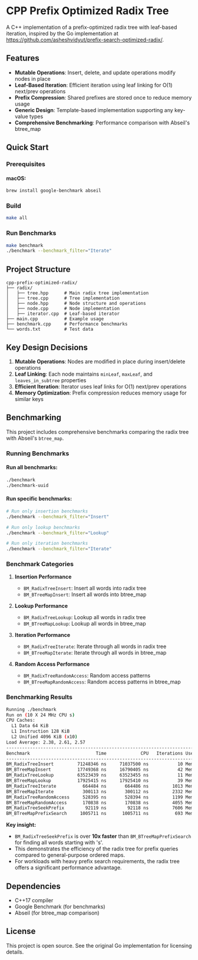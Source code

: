 # CPP Prefix Optimized Radix Tree

A C++ implementation of a prefix-optimized radix tree with leaf-based iteration, inspired by the Go implementation at https://github.com/asheshvidyut/prefix-search-optimized-radix/.

## Features

- **Mutable Operations**: Insert, delete, and update operations modify nodes in place
- **Leaf-Based Iteration**: Efficient iteration using leaf linking for O(1) next/prev operations
- **Prefix Compression**: Shared prefixes are stored once to reduce memory usage
- **Generic Design**: Template-based implementation supporting any key-value types
- **Comprehensive Benchmarking**: Performance comparison with Abseil's btree_map

## Quick Start

### Prerequisites

#### macOS:
```bash
brew install google-benchmark abseil
```

### Build
```bash
make all
```

### Run Benchmarks
```bash
make benchmark
./benchmark --benchmark_filter="Iterate"
```

## Project Structure

```
cpp-prefix-optimized-radix/
├── radix/
│   ├── tree.hpp      # Main radix tree implementation
│   ├── tree.cpp      # Tree implementation
│   ├── node.hpp      # Node structure and operations
│   ├── node.cpp      # Node implementation
│   ├── iterator.cpp  # Leaf-based iterator
├── main.cpp          # Example usage
├── benchmark.cpp     # Performance benchmarks
└── words.txt         # Test data
```

## Key Design Decisions

1. **Mutable Operations**: Nodes are modified in place during insert/delete operations
2. **Leaf Linking**: Each node maintains `minLeaf`, `maxLeaf`, and `leaves_in_subtree` properties
3. **Efficient Iteration**: Iterator uses leaf links for O(1) next/prev operations
4. **Memory Optimization**: Prefix compression reduces memory usage for similar keys

## Benchmarking

This project includes comprehensive benchmarks comparing the radix tree with Abseil's `btree_map`.

### Running Benchmarks

#### Run all benchmarks:
```bash
./benchmark
./benchmark-uuid
```

#### Run specific benchmarks:
```bash
# Run only insertion benchmarks
./benchmark --benchmark_filter="Insert"

# Run only lookup benchmarks
./benchmark --benchmark_filter="Lookup"

# Run only iteration benchmarks
./benchmark --benchmark_filter="Iterate"
```

### Benchmark Categories

1. **Insertion Performance**
   - `BM_RadixTreeInsert`: Insert all words into radix tree
   - `BM_BTreeMapInsert`: Insert all words into btree_map

2. **Lookup Performance**
   - `BM_RadixTreeLookup`: Lookup all words in radix tree
   - `BM_BTreeMapLookup`: Lookup all words in btree_map

3. **Iteration Performance**
   - `BM_RadixTreeIterate`: Iterate through all words in radix tree
   - `BM_BTreeMapIterate`: Iterate through all words in btree_map

4. **Random Access Performance**
   - `BM_RadixTreeRandomAccess`: Random access patterns
   - `BM_BTreeMapRandomAccess`: Random access patterns in btree_map

### Benchmarking Results

```bash
Running ./benchmark
Run on (10 X 24 MHz CPU s)
CPU Caches:
  L1 Data 64 KiB
  L1 Instruction 128 KiB
  L2 Unified 4096 KiB (x10)
Load Average: 2.38, 2.61, 2.57
-----------------------------------------------------------------------------------
Benchmark                         Time             CPU   Iterations UserCounters...
-----------------------------------------------------------------------------------
BM_RadixTreeInsert         71248346 ns     71037500 ns           10 MemoryPeak=1.1073G bytes_per_second=152.004Mi/s items_per_second=3.32058M/s
BM_BTreeMapInsert          17749368 ns     16790405 ns           42 MemoryPeak=2.38236G bytes_per_second=643.106Mi/s items_per_second=14.0489M/s
BM_RadixTreeLookup         63523439 ns     63523455 ns           11 MemoryPeak=0 bytes_per_second=84.9923Mi/s items_per_second=3.71337M/s
BM_BTreeMapLookup          17925415 ns     17925410 ns           39 MemoryPeak=0 bytes_per_second=301.193Mi/s items_per_second=13.1593M/s
BM_RadixTreeIterate          664484 ns       664486 ns         1013 MemoryPeak=0 bytes_per_second=15.8693Gi/s items_per_second=354.99M/s
BM_BTreeMapIterate           300113 ns       300112 ns         2332 MemoryPeak=0 bytes_per_second=35.1366Gi/s items_per_second=785.992M/s
BM_RadixTreeRandomAccess     528395 ns       528394 ns         1199 MemoryPeak=0 bytes_per_second=43.3165Mi/s items_per_second=1.89253M/s
BM_BTreeMapRandomAccess      170838 ns       170838 ns         4055 MemoryPeak=0 bytes_per_second=133.976Mi/s items_per_second=5.85348M/s
BM_RadixTreeSeekPrefix        92119 ns        92118 ns         7606 MemoryPeak=0 bytes_per_second=11.0447Gi/s items_per_second=247.065M/s
BM_BTreeMapPrefixSearch     1005711 ns      1005711 ns          693 MemoryPeak=0 bytes_per_second=1.01163Gi/s items_per_second=22.6298M/s
```

**Key insight:**
- `BM_RadixTreeSeekPrefix` is over **10x faster** than `BM_BTreeMapPrefixSearch` for finding all words starting with 's'.
- This demonstrates the efficiency of the radix tree for prefix queries compared to general-purpose ordered maps.
- For workloads with heavy prefix search requirements, the radix tree offers a significant performance advantage.

## Dependencies

- C++17 compiler
- Google Benchmark (for benchmarks)
- Abseil (for btree_map comparison)

## License

This project is open source. See the original Go implementation for licensing details.
